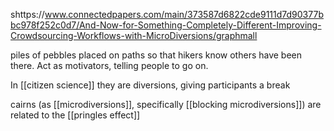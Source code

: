 shttps://www.connectedpapers.com/main/373587d6822cde9111d7d90377bbc978f252c0d7/And-Now-for-Something-Completely-Different-Improving-Crowdsourcing-Workflows-with-MicroDiversions/graphmall 

piles of pebbles placed on paths so that hikers know others have been there. Act as motivators, telling people to go on.

In [[citizen science]] they are diversions, giving participants a break

cairns (as [[microdiversions]], specifically [[blocking microdiversions]]) are related to the [[pringles effect]]
